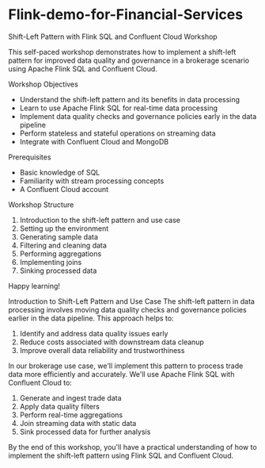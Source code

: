 # Flink-demo-for-Financial-Services

Shift-Left Pattern with Flink SQL and Confluent Cloud Workshop

This self-paced workshop demonstrates how to implement a shift-left pattern for improved data quality and governance in a brokerage scenario using Apache Flink SQL and Confluent Cloud.

Workshop Objectives

- Understand the shift-left pattern and its benefits in data processing
- Learn to use Apache Flink SQL for real-time data processing
- Implement data quality checks and governance policies early in the data pipeline
- Perform stateless and stateful operations on streaming data
- Integrate with Confluent Cloud and MongoDB

Prerequisites

- Basic knowledge of SQL
- Familiarity with stream processing concepts
- A Confluent Cloud account

Workshop Structure
1. Introduction to the shift-left pattern and use case
2. Setting up the environment
3. Generating sample data
4. Filtering and cleaning data
5. Performing aggregations
6. Implementing joins
7. Sinking processed data

Happy learning!

Introduction to Shift-Left Pattern and Use Case
The shift-left pattern in data processing involves moving data quality checks and governance policies earlier in the data pipeline. This approach helps to:

1. Identify and address data quality issues early
2. Reduce costs associated with downstream data cleanup
3. Improve overall data reliability and trustworthiness

In our brokerage use case, we'll implement this pattern to process trade data more efficiently and accurately. We'll use Apache Flink SQL with Confluent Cloud to:

1. Generate and ingest trade data
2. Apply data quality filters
3. Perform real-time aggregations
4. Join streaming data with static data
5. Sink processed data for further analysis

By the end of this workshop, you'll have a practical understanding of how to implement the shift-left pattern using Flink SQL and Confluent Cloud.


